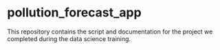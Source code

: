 # pollution_forecast_app
This repository contains the script and documentation for the project we completed during the data science training.
